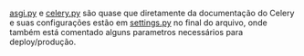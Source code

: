 [asgi.py](asgi.py) e [celery.py](celery.py) são quase que diretamente da documentação do Celery e suas configurações estão em [settings.py](settings.py) no final do arquivo, onde também está comentado alguns parametros necessários para deploy/produção.
